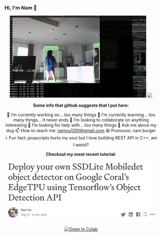 ### Hi, I'm Nam 👋

<div align="center">
     
   <img src="https://github.com/Namburger/social-distancing-violator-detector/blob/master/assets/sdv_ssdlite_mobiledet_resized.gif" width="450">
   <img src="https://github.com/Namburger/edgetpu-detection-camera/blob/master/test_data/demo.gif" width="375">

**Some info that github suggests that I put here:**

🔭 I’m currently working on... too many things
🌱 I’m currently learning... too many things... it never ends
👯 I’m looking to collaborate on anything interesting
🤔 I’m looking for help with... too many things
💬 Ask me about my dog
📫 How to reach me: namvu1291@gmail.com
😄 Pronouns: nam burger
⚡ Fun fact: javascripts hurts my soul but I love building REST API in C++, am I weird?

**Checkout my most recent tutorial:**

[<img width="500" src="https://github.com/Namburger/edgetpu-ssdlite-mobiledet-retrain/blob/master/assets/medium.png">](https://medium.com/@namvu1291/deploy-your-own-ssdlite-mobiledet-object-detector-on-google-corals-edgetpu-using-tensorflow-s-f41f1e3360c8)

[![Open In Colab](https://colab.research.google.com/assets/colab-badge.svg)](https://colab.research.google.com/github/Namburger/edgetpu-ssdlite-mobiledet-retrain/blob/master/ssdlite_mobiledet_transfer_learning_cat_vs_dog.ipynb)
</div>

